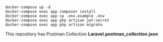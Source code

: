 ```
docker-compose up -d
docker-compose exec app composer install
docker-compose exec app cp .env.example .env
docker-compose exec app php artisan jwt:secret
docker-compose exec app php artisan migrate
```

This repository has Postman Collection **Laravel.postman_collection.json**

